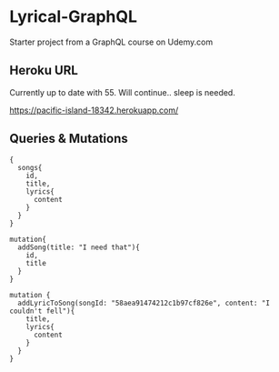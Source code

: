 # Lyrical-GraphQL
Starter project from a GraphQL course on Udemy.com

## Heroku URL

Currently up to date with 55. Will continue.. sleep is needed.

https://pacific-island-18342.herokuapp.com/

## Queries & Mutations

```
{
  songs{
    id,
    title,    
    lyrics{
      content
    }
  }
}
```
```
mutation{
  addSong(title: "I need that"){
    id,
    title
  }
}
```
```
mutation {
  addLyricToSong(songId: "58aea91474212c1b97cf826e", content: "I couldn't fell"){
    title,
    lyrics{
      content
    }
  }
}
```
